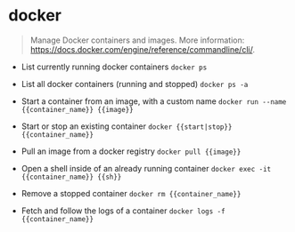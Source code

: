 # docker
> Manage Docker containers and images.
> More information: <https://docs.docker.com/engine/reference/commandline/cli/>.

- List currently running docker containers
`docker ps`

- List all docker containers (running and stopped)
`docker ps -a`

- Start a container from an image, with a custom name
`docker run --name {{container_name}} {{image}}`

- Start or stop an existing container
`docker {{start|stop}} {{container_name}}`

- Pull an image from a docker registry
`docker pull {{image}}`

- Open a shell inside of an already running container
`docker exec -it {{container_name}} {{sh}}`

- Remove a stopped container
`docker rm {{container_name}}`

- Fetch and follow the logs of a container
`docker logs -f {{container_name}}`
